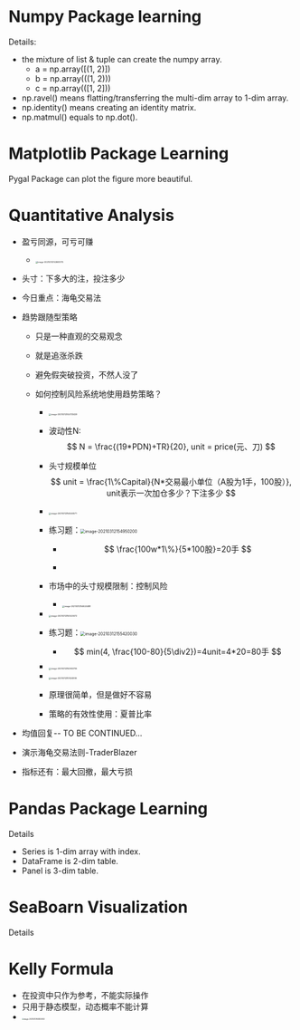 # Numpy Package learning

Details:

- the mixture of list & tuple can create the numpy array.
  - a = np.array([(1, 2)])
  - b = np.array(((1, 2)))
  - c = np.array(([1, 2]))
- np.ravel() means flatting/transferring the multi-dim array to 1-dim array.
- np.identity() means creating an identity matrix.
- np.matmul() equals to np.dot().

# Matplotlib Package Learning

Pygal Package can plot the figure more beautiful.

# Quantitative Analysis

- 盈亏同源，可亏可赚

  - <img src="C:\Users\松山鐘迪\AppData\Roaming\Typora\typora-user-images\image-20210312143605175.png" alt="image-20210312143605175" style="zoom:25%;" />

- 头寸：下多大的注，投注多少

- 今日重点：海龟交易法

- 趋势跟随型策略

  - 只是一种直观的交易观念
  - 就是追涨杀跌
  - 避免假突破投资，不然人没了

  - 如何控制风险系统地使用趋势策略？

    - <img src="C:\Users\松山鐘迪\AppData\Roaming\Typora\typora-user-images\image-20210312144733429.png" alt="image-20210312144733429" style="zoom: 25%;" />

    - 波动性N: 
      $$
      N = \frac{(19*PDN)+TR}{20}, unit = price(元、刀)
      $$
      

    - 头寸规模单位
      $$
      unit = \frac{1\%Capital}{N*交易最小单位（A股为1手，100股）}, unit表示一次加仓多少？下注多少
      $$

    - <img src="C:\Users\松山鐘迪\AppData\Roaming\Typora\typora-user-images\image-20210312154540571.png" alt="image-20210312154540571" style="zoom:25%;" />

    - 练习题：<img src="C:\Users\松山鐘迪\AppData\Roaming\Typora\typora-user-images\image-20210312154950200.png" alt="image-20210312154950200" style="zoom: 50%;" />

      - $$
        \frac{100w*1\%}{5*100股}=20手
        $$

      - 

    - 市场中的头寸规模限制：控制风险

      - <img src="C:\Users\松山鐘迪\AppData\Roaming\Typora\typora-user-images\image-20210312154624488.png" alt="image-20210312154624488" style="zoom:25%;" />

    - <img src="C:\Users\松山鐘迪\AppData\Roaming\Typora\typora-user-images\image-20210312150520072.png" alt="image-20210312150520072" style="zoom:25%;" />

    - 练习题：<img src="C:\Users\松山鐘迪\AppData\Roaming\Typora\typora-user-images\image-20210312155420030.png" alt="image-20210312155420030" style="zoom:50%;" />

      - $$
        min(4, \frac{100-80}{5\div2})=4unit=4*20=80手
        $$

    - <img src="C:\Users\松山鐘迪\AppData\Roaming\Typora\typora-user-images\image-20210312150953735.png" alt="image-20210312150953735" style="zoom:25%;" />

    - <img src="C:\Users\松山鐘迪\AppData\Roaming\Typora\typora-user-images\image-20210312151024936.png" alt="image-20210312151024936" style="zoom:25%;" />

    - 原理很简单，但是做好不容易

    - 策略的有效性使用：夏普比率

- 均值回复-- TO BE CONTINUED...

- 演示海龟交易法则-TraderBlazer

- 指标还有：最大回撤，最大亏损

# Pandas Package Learning

Details

- Series is 1-dim array with index.
- DataFrame is 2-dim table.
- Panel is 3-dim table.

# SeaBoarn Visualization

Details

# Kelly Formula

- 在投资中只作为参考，不能实际操作
- 只用于静态模型，动态概率不能计算
- <img src="C:\Users\松山鐘迪\AppData\Roaming\Typora\typora-user-images\image-20210312163824923.png" alt="image-20210312163824923" style="zoom:20%;" />

